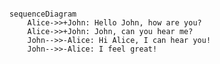 <style> 
mermaid.flowchartConfig = {  
width: 50; 
}
</style>
```mermaid

	sequenceDiagram 
		Alice->>+John: Hello John, how are you?
	    Alice->>+John: John, can you hear me?
	    John-->>-Alice: Hi Alice, I can hear you!
	    John-->>-Alice: I feel great! 
```
